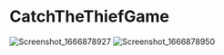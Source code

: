 # CatchTheThiefGame
![Screenshot_1666878927](https://user-images.githubusercontent.com/64458945/198305645-3e6befa7-903e-4567-8102-922e8d6024ab.png)
![Screenshot_1666878950](https://user-images.githubusercontent.com/64458945/198305759-b9af7170-4b44-407b-8266-5c47824a4a78.png)
